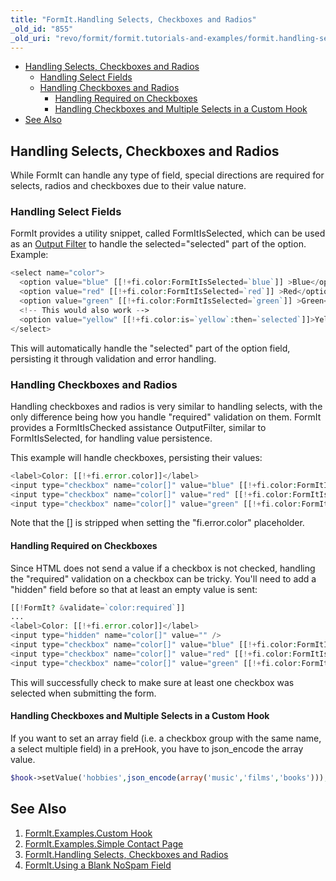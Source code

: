```yaml
---
title: "FormIt.Handling Selects, Checkboxes and Radios"
_old_id: "855"
_old_uri: "revo/formit/formit.tutorials-and-examples/formit.handling-selects,-checkboxes-and-radios"
---
```


- [Handling Selects, Checkboxes and Radios](#FormIt.HandlingSelects%2CCheckboxesandRadios-HandlingSelects%2CCheckboxesandRadios)
  - [Handling Select Fields](#FormIt.HandlingSelects%2CCheckboxesandRadios-HandlingSelectFields)
  - [Handling Checkboxes and Radios](#FormIt.HandlingSelects%2CCheckboxesandRadios-HandlingCheckboxesandRadios)
      - [Handling Required on Checkboxes](#FormIt.HandlingSelects%2CCheckboxesandRadios-HandlingRequiredonCheckboxes)
      - [Handling Checkboxes and Multiple Selects in a Custom Hook](#FormIt.HandlingSelects,CheckboxesandRadios-HandlingCheckboxesSelectsCustomHook)
- [See Also](#FormIt.HandlingSelects%2CCheckboxesandRadios-SeeAlso)



## Handling Selects, Checkboxes and Radios

 While FormIt can handle any type of field, special directions are required for selects, radios and checkboxes due to their value nature.

### Handling Select Fields

 FormIt provides a utility snippet, called FormItIsSelected, which can be used as an [Output Filter](making-sites-with-modx/customizing-content/input-and-output-filters-(output-modifiers) "Input and Output Filters (Output Modifiers)") to handle the selected="selected" part of the option. Example:

 ``` php 
<select name="color">
   <option value="blue" [[!+fi.color:FormItIsSelected=`blue`]] >Blue</option>
   <option value="red" [[!+fi.color:FormItIsSelected=`red`]] >Red</option>
   <option value="green" [[!+fi.color:FormItIsSelected=`green`]] >Green</option>
   <!-- This would also work -->
   <option value="yellow" [[!+fi.color:is=`yellow`:then=`selected`]]>Yellow</option>
</select>

```

 This will automatically handle the "selected" part of the option field, persisting it through validation and error handling.

### Handling Checkboxes and Radios

 Handling checkboxes and radios is very similar to handling selects, with the only difference being how you handle "required" validation on them. FormIt provides a FormItIsChecked assistance OutputFilter, similar to FormItIsSelected, for handling value persistence.

 This example will handle checkboxes, persisting their values:

 ``` php 
<label>Color: [[!+fi.error.color]]</label>
<input type="checkbox" name="color[]" value="blue" [[!+fi.color:FormItIsChecked=`blue`]] > Blue 
<input type="checkbox" name="color[]" value="red" [[!+fi.color:FormItIsChecked=`red`]] > Red 
<input type="checkbox" name="color[]" value="green" [[!+fi.color:FormItIsChecked=`green`]] > Green

```

 Note that the \[\] is stripped when setting the "fi.error.color" placeholder.

#### Handling Required on Checkboxes

 Since HTML does not send a value if a checkbox is not checked, handling the "required" validation on a checkbox can be tricky. You'll need to add a "hidden" field before so that at least an empty value is sent:

 ``` php 
[[!FormIt? &validate=`color:required`]]
...
<label>Color: [[!+fi.error.color]]</label>
<input type="hidden" name="color[]" value="" />
<input type="checkbox" name="color[]" value="blue" [[!+fi.color:FormItIsChecked=`blue`]] > Blue 
<input type="checkbox" name="color[]" value="red" [[!+fi.color:FormItIsChecked=`red`]] > Red 
<input type="checkbox" name="color[]" value="green" [[!+fi.color:FormItIsChecked=`green`]] > Green

```

 This will successfully check to make sure at least one checkbox was selected when submitting the form.

#### Handling Checkboxes and Multiple Selects in a Custom Hook

 If you want to set an array field (i.e. a checkbox group with the same name, a select multiple field) in a preHook, you have to json\_encode the array value.

 ``` php 
$hook->setValue('hobbies',json_encode(array('music','films','books')));

```

## See Also

1. [FormIt.Examples.Custom Hook](/extras/revo/formit/formit.tutorials-and-examples/formit.examples.custom-hook)
2. [FormIt.Examples.Simple Contact Page](/extras/revo/formit/formit.tutorials-and-examples/formit.examples.simple-contact-page)
3. [FormIt.Handling Selects, Checkboxes and Radios](/extras/revo/formit/formit.tutorials-and-examples/formit.handling-selects,-checkboxes-and-radios)
4. [FormIt.Using a Blank NoSpam Field](/extras/revo/formit/formit.tutorials-and-examples/formit.using-a-blank-nospam-field)
